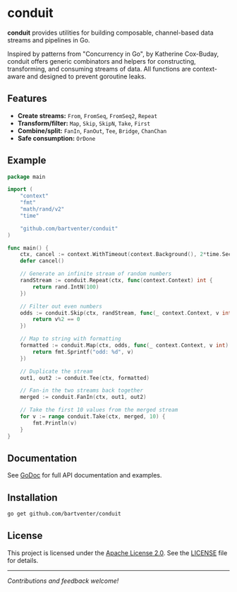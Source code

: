 # conduit

**conduit** provides utilities for building composable, channel-based data streams and pipelines in Go.

Inspired by patterns from "Concurrency in Go", by Katherine Cox-Buday, conduit offers generic combinators and helpers for constructing, transforming, and consuming streams of data. All functions are context-aware and designed to prevent goroutine leaks.

## Features

- **Create streams:** `From`, `FromSeq`, `FromSeq2`, `Repeat`
- **Transform/filter:** `Map`, `Skip`, `SkipN`, `Take`, `First`
- **Combine/split:** `FanIn`, `FanOut`, `Tee`, `Bridge`, `ChanChan`
- **Safe consumption:** `OrDone`

## Example

```go
package main

import (
    "context"
    "fmt"
    "math/rand/v2"
    "time"

    "github.com/bartventer/conduit"
)

func main() {
    ctx, cancel := context.WithTimeout(context.Background(), 2*time.Second)
    defer cancel()

    // Generate an infinite stream of random numbers
    randStream := conduit.Repeat(ctx, func(context.Context) int {
        return rand.IntN(100)
    })

    // Filter out even numbers
    odds := conduit.Skip(ctx, randStream, func(_ context.Context, v int) bool {
        return v%2 == 0
    })

    // Map to string with formatting
    formatted := conduit.Map(ctx, odds, func(_ context.Context, v int) string {
        return fmt.Sprintf("odd: %d", v)
    })

    // Duplicate the stream
    out1, out2 := conduit.Tee(ctx, formatted)

    // Fan-in the two streams back together
    merged := conduit.FanIn(ctx, out1, out2)

    // Take the first 10 values from the merged stream
    for v := range conduit.Take(ctx, merged, 10) {
        fmt.Println(v)
    }
}
```

## Documentation

See [GoDoc](https://pkg.go.dev/github.com/bartventer/conduit) for full API documentation and examples.

## Installation

```bash
go get github.com/bartventer/conduit
```

## License

This project is licensed under the [Apache License 2.0](https://www.apache.org/licenses/LICENSE-2.0). See the [LICENSE](LICENSE) file for details.

---

*Contributions and feedback welcome!*
